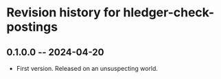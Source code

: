 # Revision history for hledger-check-postings

## 0.1.0.0 -- 2024-04-20

- First version. Released on an unsuspecting world.
